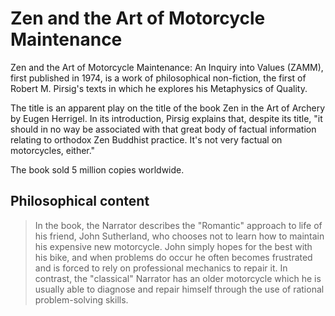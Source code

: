 # Zen and the Art of Motorcycle Maintenance

Zen and the Art of Motorcycle Maintenance: An Inquiry into Values (ZAMM), first published in 1974, is a work of philosophical non-fiction, the first of Robert M. Pirsig's texts in which he explores his Metaphysics of Quality.

The title is an apparent play on the title of the book Zen in the Art of Archery by Eugen Herrigel. In its introduction, Pirsig explains that, despite its title, "it should in no way be associated with that great body of factual information relating to orthodox Zen Buddhist practice. It's not very factual on motorcycles, either."

The book sold 5 million copies worldwide.

## Philosophical content

> In the book, the Narrator describes the "Romantic" approach to life of his friend, John Sutherland, who chooses not to learn how to maintain his expensive new motorcycle. John simply hopes for the best with his bike, and when problems do occur he often becomes frustrated and is forced to rely on professional mechanics to repair it. In contrast, the "classical" Narrator has an older motorcycle which he is usually able to diagnose and repair himself through the use of rational problem-solving skills.